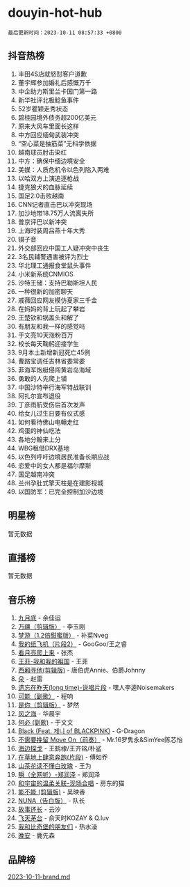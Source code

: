 # douyin-hot-hub

`最后更新时间：2023-10-11 08:57:33 +0800`

## 抖音热榜

1. 丰田4S店就怒怼客户道歉
1. 董宇辉参加婚礼后感慨万千
1. 中企助力斯里兰卡国门第一路
1. 新华社评北极鲶鱼事件
1. 52岁瞿颖走秀状态
1. 碧桂园境外债务超200亿美元
1. 原来大风车里面长这样
1. 中方回应缅甸武装冲突
1. “空心菜是抽筋菜”无科学依据
1. 越南球员肘击染红
1. 中方：确保中缅边境安全
1. 美媒：人质危机令以色列陷入两难
1. 以哈双方上演追逐枪战
1. 捷克狼犬的血脉延续
1. 国足2:0击败越南
1. CNN记者直击巴以冲突现场
1. 加沙地带18.75万人流离失所
1. 普京评巴以新冲突
1. 上海时装周吕燕十年大秀
1. 镊子音
1. 外交部回应中国工人疑冲突中丧生
1. 3名民辅警遇害被评为烈士
1. 华北理工通报食堂鼠头事件
1. 小米新系统CNMIOS
1. 沙特王储：支持巴勒斯坦人民
1. 一种很新的加密聊天
1. 戚薇回应网友模仿夏家三千金
1. 在妈妈的背上玩起了攀岩
1. 王楚钦和锅盖头和解了
1. 有朋友和我一样的感觉吗
1. 于文亮10天涨粉百万
1. 校长每天鞠躬迎接学生
1. 9月本土新增新冠死亡45例
1. 曹路宝调任吉林省委常委
1. 菲海军炮艇侵闯黄岩岛海域
1. 勇敢的人先爬上铺
1. 中国沙特举行海军特战联训
1. 阿扎尔宣布退役
1. 丁彦雨航受伤后首次发声
1. 给女儿过生日要有仪式感
1. 如何看待佛山电翰走红
1. 鸡蛋的神仙吃法
1. 各地分翰来上分
1. WBG租借DRX基地
1. 以色列呼吁边境居民准备长期应战
1. 恋爱中的女人都是福尔摩斯
1. 国足越南冲突
1. 兰州孕肚式擎天柱是在建影视城
1. 以国防军：已完全控制加沙边境

## 明星榜

暂无数据

## 直播榜

暂无数据

## 音乐榜

1. [九月底](https://sf3-cdn-tos.douyinstatic.com/obj/tos-cn-ve-2774/oMfewG4PDTFhF8iz3OGQ7ABH5i6fCgnMaoCbzZ) - 余佳运
1. [万疆（剪辑版）](https://sf6-cdn-tos.douyinstatic.com/obj/tos-cn-ve-2774/ooG7oVgFlDTelKCjCsTTobQvbdtj1BBQXnfZd8) - 李玉刚
1. [梦游（1.2倍甜蜜版）](https://sf3-cdn-tos.douyinstatic.com/obj/tos-cn-ve-2774/o4gyAUm8hwufoEABmwVIiQtHsFuGzAEEWtNMzo) - 补菜Nveg
1. [我的纸飞机（片段2）](https://sf3-cdn-tos.douyinstatic.com/obj/tos-cn-ve-2774/oM2ZrKcg2CD5AeRB2gkeXOFB1IxAGJdZPazYHf) - GooGoo/王之睿
1. [看月亮爬上来](https://sf3-cdn-tos.douyinstatic.com/obj/tos-cn-ve-2774/356c324112764016b25295e535f2daf0) - 张杰
1. [王菲-我和我的祖国](https://sf6-cdn-tos.douyinstatic.com/obj/tos-cn-ve-2774/3ef0f373017541e18566595c96123cab) - 王菲
1. [西厢寻他(剪辑版)](https://sf6-cdn-tos.douyinstatic.com/obj/tos-cn-ve-2774/oUsAVfAQKlRNxEv5qxvIB8o5qmIWUcXbzJKJhw) - 唐伯虎Annie、伯爵Johnny
1. [朵](https://sf6-cdn-tos.douyinstatic.com/obj/tos-cn-ve-2774/932f5bdfcd7c47b880525e92ab8a4999) - 赵雷
1. [遗忘在昨天(long time)-说唱片段](https://sf3-cdn-tos.douyinstatic.com/obj/tos-cn-ve-2774/oIynqctDJIzUJY3Q2CeIFe5nA2gC7DS2bfZamd) - 嘿人李逵Noisemakers
1. [可能（副歌）](https://sf3-cdn-tos.douyinstatic.com/obj/tos-cn-ve-2774/cde1731888894259b333569393c2fb51) - 程响
1. [是你（剪辑版）](https://sf6-cdn-tos.douyinstatic.com/obj/tos-cn-ve-2774/46019dae783c4c969944217fe1cfafc4) - 梦然
1. [风之海](https://sf6-cdn-tos.douyinstatic.com/obj/tos-cn-ve-2774/oInqZ2gFbCQvB6wZNnZlJpBcfDBQ8t1e1XwYAi) - 华晨宇
1. [何必 (副歌)](https://sf6-cdn-tos.douyinstatic.com/obj/tos-cn-ve-2774/okuRVVnhXysQOM6IEAfyBsgzwvoF7Az6tNiWDB) - 于文文
1. [Black (Feat. 제니 of BLACKPINK)](https://sf6-cdn-tos.douyinstatic.com/obj/tos-cn-ve-2774/2eb92e2debbe4fe0a552bc099aef7f28) - G-Dragon
1. [不需要挽留 Move On（前奏）](https://sf3-cdn-tos.douyinstatic.com/obj/tos-cn-ve-2774/ooCBhgCCkF4nExzQL9WZSUbitfA8IsDkgQIYhe) - Mr.16罗隽永&SimYee陈芯怡
1. [海边探戈](https://sf3-cdn-tos.douyinstatic.com/obj/tos-cn-ve-2774/os9gE0VQCGqt6VQkZDyBBYvfSDY0QFe3vVmubn) - 王鹤棣/王齐铭/朴鲨
1. [在草地上肆意奔跑(片段)](https://sf3-cdn-tos.douyinstatic.com/obj/tos-cn-ve-2774/8831d494742f45dabdfa8adb8b817259) - 傅如乔
1. [山茶花读不懂白玫瑰](https://sf3-cdn-tos.douyinstatic.com/obj/tos-cn-ve-2774/osfn8B7DktrRHEPJgPCfDbw7QDQEkwC16BxZg9) - 王为
1. [瞬（全网听）-郑润泽](https://sf6-cdn-tos.douyinstatic.com/obj/tos-cn-ve-2774/o4Vb9eJZClCZTnRQYy0BRSeHGrDtrkrQgIBvQt) - 郑润泽
1. [和宇宙的温柔关联-现场合唱](https://sf6-cdn-tos.douyinstatic.com/obj/tos-cn-ve-2774/o0hONGDYQBgk0e5bqDeQOonVmncA6tC2nBwZLT) - 房东的猫
1. [能不能 (剪辑版)](https://sf3-cdn-tos.douyinstatic.com/obj/tos-cn-ve-2774/fc4a6c45b4a34277ba4088e1d7fdff98) - 吴映香
1. [NUNA（告白版）](https://sf6-cdn-tos.douyinstatic.com/obj/tos-cn-ve-2774/a65828cbd8ce41a78a430a58b49f4feb) - 队长
1. [故事还长](https://sf3-cdn-tos.douyinstatic.com/obj/tos-cn-ve-2774/30a26758c8594f0ab81ac675c33ee2c5) - 云汐
1. [飞天茅台](https://sf3-cdn-tos.douyinstatic.com/obj/tos-cn-ve-2774/o4GhTV5kIuMWmC2Ai1WzNglssgBfQaqQCSLxUU) - 俞天时KOZAY & Q.luv
1. [我和比奇堡的朋友们](https://sf6-cdn-tos.douyinstatic.com/obj/tos-cn-ve-2774/f0505db981ea4a6d91453a15924a82aa) - 热水澡
1. [晚安](https://sf3-cdn-tos.douyinstatic.com/obj/tos-cn-ve-2774/a724c5e224464218839820f4e4fd632f) - 鹿先森

## 品牌榜

[2023-10-11-brand.md](2023-10-11-brand.md)
